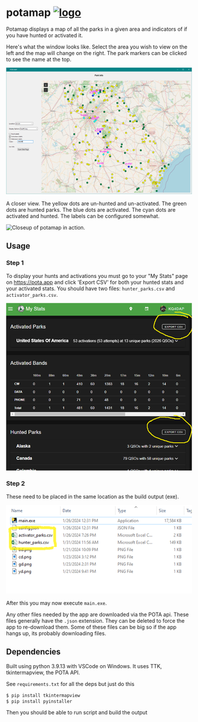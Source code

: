 # potamap <a href="https://pota.app"><img src="https://parksontheair.com/wp-content/themes/kff-child-theme/images/pota-logo.png" alt="logo" width="20"/></a>

Potamap displays a map of all the parks in a given area and indicators
of if you have hunted or activated it.

Here's what the window looks like. Select the area you wish to view on the left
and the map will change on the right. The park markers can be clicked to see 
the name at the top.

![Screenshot potamap in action.](docs/img/demo.png)

A closer view. The yellow dots are un-hunted and un-activated. The green dots 
are hunted parks. The blue dots are activated. The cyan dots are activated and 
hunted. The labels can be configured somewhat.

![Closeup of potamap in action.](docs/img/demo2.png)


## Usage

### Step 1

To display your hunts and activations you must go to your "My Stats" page on 
https://pota.app and click 'Export CSV' for both your hunted stats and your 
activated stats. You should have two files: `hunter_parks.csv` and 
`activator_parks.csv`.

![Step 1 download your stat files](docs/img/step_1.png)

### Step 2

These need to be placed in the same location as the build output (exe).

![Step 2 place them with the exe](docs/img/step_2.png)

After this you may now execute `main.exe`. 

Any other files needed by the app are downloaded via the POTA api. These files 
generally have the `.json` extension. They can be deleted to force the app to 
re-download them. Some of these files can be big so if the app hangs up, its 
probably downloading files.


## Dependencies

Built using python 3.9.13 with VSCode on Windows. It uses TTK, tkintermapview, the POTA API.

See ``requirements.txt`` for all the deps but just do this

    $ pip install tkintermapview
    $ pip install pyinstaller

Then you should be able to run script and build the output


[pota-img]: https://static.pota.app/pota-logo-38x38.png
